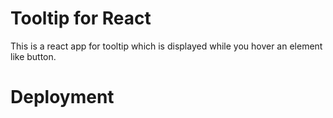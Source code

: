 # Tooltip for React
This is a react app for tooltip which is displayed while you hover an element like button.

# Deployment
